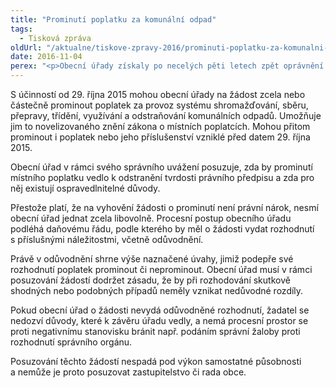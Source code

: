 ```yaml
---
title: "Prominutí poplatku za komunální odpad"
tags:
  - Tisková zpráva
oldUrl: "/aktualne/tiskove-zpravy-2016/prominuti-poplatku-za-komunalni-odpad"
date: 2016-11-04
perex: "<p>Obecní úřady získaly po necelých pěti letech zpět oprávnění na žádost prominout místní poplatek za komunální odpad. Pokud žádost zamítnou, musejí své rozhodnutí řádně odůvodnit. Veřejný ochránce práv se setkal se stížnostmi, že obecní úřady odůvodněné rozhodnutí nevydávají.</p>"
---
```


<!-- imported from the old website -->

<p class="MsoNormal" style="text-align:justify"></p><p>S účinností od 29. října 2015 mohou obecní úřady na žádost zcela nebo částečně prominout poplatek za provoz systému shromažďování, sběru, přepravy, třídění, využívání a odstraňování komunálních odpadů. Umožňuje jim to novelizovaného znění zákona o místních poplatcích. Mohou přitom prominout i poplatek nebo jeho příslušenství vzniklé před datem 29. října 2015.</p> <p>Obecní úřad v rámci svého správního uvážení posuzuje, zda by prominutí místního poplatku vedlo k odstranění tvrdosti právního předpisu a zda pro něj existují ospravedlnitelné důvody. </p> <p>Přestože platí, že na vyhovění žádosti o prominutí není právní nárok, nesmí obecní úřad jednat zcela libovolně. Procesní postup obecního úřadu podléhá daňovému řádu, podle kterého by měl o žádosti vydat rozhodnutí s příslušnými náležitostmi, včetně odůvodnění. </p> <p>Právě v odůvodnění shrne výše naznačené úvahy, jimiž podepře své rozhodnutí poplatek prominout či neprominout. Obecní úřad musí v rámci posuzování žádostí dodržet zásadu, že by při rozhodování skutkově shodných nebo podobných případů neměly vznikat nedůvodné rozdíly. </p> <p>Pokud obecní úřad o žádosti nevydá odůvodněné rozhodnutí, žadatel se nedozví důvody, které k závěru úřadu vedly, a nemá procesní prostor se proti negativnímu stanovisku bránit např. podáním správní žaloby proti rozhodnutí správního orgánu. </p> <p>Posuzování těchto žádostí nespadá pod výkon samostatné působnosti a nemůže je proto posuzovat zastupitelstvo či rada obce.  </p>
